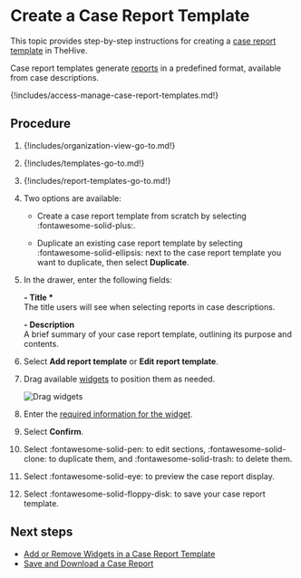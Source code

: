 # Create a Case Report Template

<!-- md:license Platinum -->

This topic provides step-by-step instructions for creating a [case report template](about-case-report-templates.md) in TheHive.

Case report templates generate [reports](../../../../analyst-corner/cases/case-reports/about-case-reports.md) in a predefined format, available from case descriptions.

{!includes/access-manage-case-report-templates.md!}

<h2>Procedure</h2>

1. {!includes/organization-view-go-to.md!}

2. {!includes/templates-go-to.md!}

3. {!includes/report-templates-go-to.md!}

4. Two options are available:

    * Create a case report template from scratch by selecting :fontawesome-solid-plus:.

    * Duplicate an existing case report template by selecting :fontawesome-solid-ellipsis: next to the case report template you want to duplicate, then select **Duplicate**.

5. In the drawer, enter the following fields:

    **- Title \***  
    The title users will see when selecting reports in case descriptions.

    **- Description**  
    A brief summary of your case report template, outlining its purpose and contents.

6. Select **Add report template** or **Edit report template**. 

7. Drag available [widgets](widgets-case-report-templates.md) to position them as needed.

    ![Drag widgets](../../../../../images/user-guides/organization/configure-organization/manage-templates/drag-and-drop-widgets.gif)

8. Enter the [required information for the widget](widgets-case-report-templates.md).

9. Select **Confirm**.

10. Select :fontawesome-solid-pen: to edit sections, :fontawesome-solid-clone: to duplicate them, and :fontawesome-solid-trash: to delete them.

11. Select :fontawesome-solid-eye: to preview the case report display.

12. Select :fontawesome-solid-floppy-disk: to save your case report template.

<h2>Next steps</h2>

* [Add or Remove Widgets in a Case Report Template](add-remove-widgets-case-report-template.md)
* [Save and Download a Case Report](../../../../analyst-corner/cases/case-reports/save-download-a-case-report.md)
